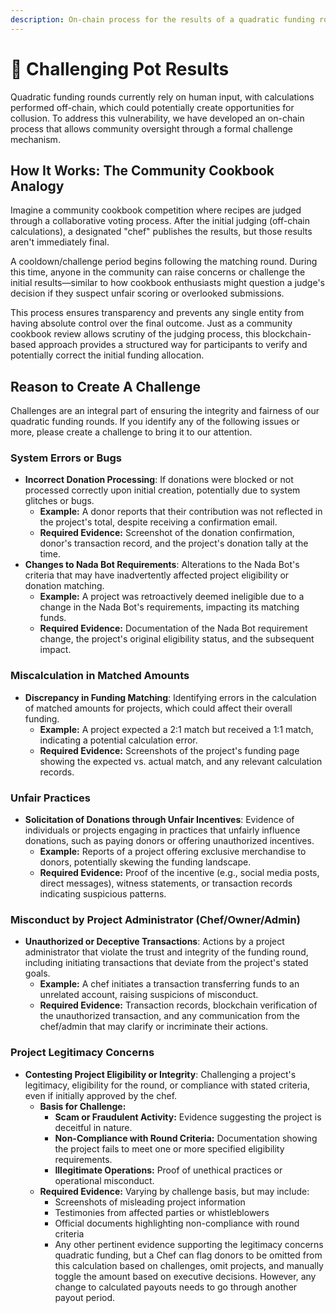 ```yaml
---
description: On-chain process for the results of a quadratic funding round
---
```


# 🥊 Challenging Pot Results

Quadratic funding rounds currently rely on human input, with calculations performed off-chain, which could potentially create opportunities for collusion. To address this vulnerability, we have developed an on-chain process that allows community oversight through a formal challenge mechanism.

## **How It Works: The Community Cookbook Analogy**

Imagine a community cookbook competition where recipes are judged through a collaborative voting process. After the initial judging (off-chain calculations), a designated "chef" publishes the results, but those results aren't immediately final.

A cooldown/challenge period begins following the matching round. During this time, anyone in the community can raise concerns or challenge the initial results—similar to how cookbook enthusiasts might question a judge's decision if they suspect unfair scoring or overlooked submissions.

This process ensures transparency and prevents any single entity from having absolute control over the final outcome. Just as a community cookbook review allows scrutiny of the judging process, this blockchain-based approach provides a structured way for participants to verify and potentially correct the initial funding allocation.

## Reason to Create A Challenge

Challenges are an integral part of ensuring the integrity and fairness of our quadratic funding rounds. If you identify any of the following issues or more, please create a challenge to bring it to our attention.

### **System Errors or Bugs**

* **Incorrect Donation Processing**: If donations were blocked or not processed correctly upon initial creation, potentially due to system glitches or bugs.
  * **Example:** A donor reports that their contribution was not reflected in the project's total, despite receiving a confirmation email.
  * **Required Evidence:** Screenshot of the donation confirmation, donor's transaction record, and the project's donation tally at the time.
* **Changes to Nada Bot Requirements**: Alterations to the Nada Bot's criteria that may have inadvertently affected project eligibility or donation matching.
  * **Example:** A project was retroactively deemed ineligible due to a change in the Nada Bot's requirements, impacting its matching funds.
  * **Required Evidence:** Documentation of the Nada Bot requirement change, the project's original eligibility status, and the subsequent impact.

### **Miscalculation in Matched Amounts**

* **Discrepancy in Funding Matching**: Identifying errors in the calculation of matched amounts for projects, which could affect their overall funding.
  * **Example:** A project expected a 2:1 match but received a 1:1 match, indicating a potential calculation error.
  * **Required Evidence:** Screenshots of the project's funding page showing the expected vs. actual match, and any relevant calculation records.

### **Unfair Practices**

* **Solicitation of Donations through Unfair Incentives**: Evidence of individuals or projects engaging in practices that unfairly influence donations, such as paying donors or offering unauthorized incentives.
  * **Example:** Reports of a project offering exclusive merchandise to donors, potentially skewing the funding landscape.
  * **Required Evidence:** Proof of the incentive (e.g., social media posts, direct messages), witness statements, or transaction records indicating suspicious patterns.

### **Misconduct by Project Administrator (Chef/Owner/Admin)**

* **Unauthorized or Deceptive Transactions**: Actions by a project administrator that violate the trust and integrity of the funding round, including initiating transactions that deviate from the project's stated goals.
  * **Example:** A chef initiates a transaction transferring funds to an unrelated account, raising suspicions of misconduct.
  * **Required Evidence:** Transaction records, blockchain verification of the unauthorized transaction, and any communication from the chef/admin that may clarify or incriminate their actions.

### **Project Legitimacy Concerns**

* **Contesting Project Eligibility or Integrity**: Challenging a project's legitimacy, eligibility for the round, or compliance with stated criteria, even if initially approved by the chef.
  * **Basis for Challenge:**
    * **Scam or Fraudulent Activity:** Evidence suggesting the project is deceitful in nature.
    * **Non-Compliance with Round Criteria:** Documentation showing the project fails to meet one or more specified eligibility requirements.
    * **Illegitimate Operations:** Proof of unethical practices or operational misconduct.
  * **Required Evidence:** Varying by challenge basis, but may include:
    * Screenshots of misleading project information
    * Testimonies from affected parties or whistleblowers
    * Official documents highlighting non-compliance with round criteria
    * Any other pertinent evidence supporting the legitimacy concerns quadratic funding, but a Chef can flag donors to be omitted from this calculation based on challenges, omit projects, and manually toggle the amount based on executive decisions. However, any change to calculated payouts needs to go through another payout period.&#x20;







